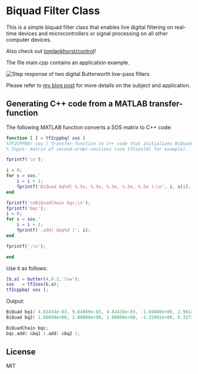 Biquad Filter Class
===================

This is a simple biquad filter class that enables live digital filtering on real-time devices and microcontrollers or signal processing on all other computer devices.

Also check out [tomlankhorst/control](https://github.com/tomlankhorst/control)!

The file main.cpp contains an application example.

![Step response of two digital Butterworth low-pass filters](https://tomlankhorst.nl/wp-content/uploads/2016/09/stepresponse.png)

Please refer to [my blog post](https://tomlankhorst.nl/filter-controller-cpp-implementation/) for more details on the subject and application.

Generating C++ code from a MATLAB transfer-function
--------

The following MATLAB function converts a SOS matrix to C++ code:
```MATLAB
function [ ] = tf2cppbq( sos )
%TF2CPPBQ( sos ) Transfer-function to C++ code that initializes BiQuads and BiQuad chain
% Input: matrix of second-order-sections (use tf2sos(H) for example).

fprintf('\n');

i = 0;
for s = sos.'
    i = i + 1;
    fprintf('BiQuad bq%d( %.5e, %.5e, %.5e, %.5e, %.5e );\n', i, s(1), s(2), s(3), s(5), s(6));
end

fprintf('\nBiQuadChain bqc;\n');
fprintf('bqc');
i = 0;
for s = sos.'
    i = i + 1;
    fprintf('.add( &bq%d )', i);
end

fprintf(';\n');

end
```

Use it as follows:

```MATLAB
[b,a] = butter(4,0.2,'low');
sos   = tf2sos(b,a);
tf2cppbq( sos );
```

Output:
```C++
BiQuad bq1( 4.82434e-03, 9.64869e-03, 4.82434e-03, -1.04860e+00, 2.96140e-01 );
BiQuad bq2( 1.00000e+00, 2.00000e+00, 1.00000e+00, -1.32091e+00, 6.32739e-01 );

BiQuadChain bqc;
bqc.add( &bq1 ).add( &bq2 );
```


License
-------
MIT
